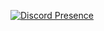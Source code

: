 
[![Discord Presence](https://lanyard.cnrad.dev/api/:903322400077279253)](https://discord.com/users/:903322400077279253)
